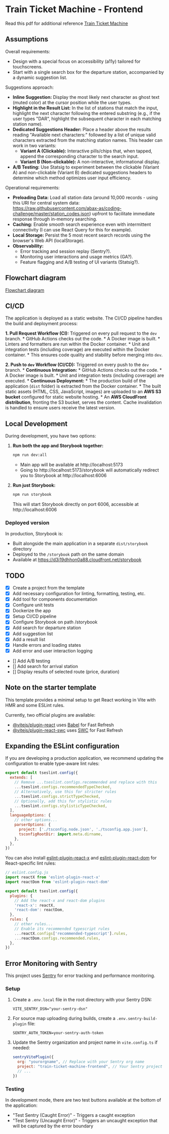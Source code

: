 # Train Ticket Machine - Frontend

Read this pdf for additional reference [Train Ticket Machine](./docs/train-ticket-machine-frontend-v2-2-.pdf)


## Assumptions

Overall requirements:
- Design with a special focus on accessibility (a11y) tailored for touchscreens.
- Start with a single search box for the departure station, accompanied by a dynamic suggestion list.

Suggestions approach:
- **Inline Suggestion:**
  Display the most likely next character as ghost text (muted color) at the cursor position while the user types.
- **Highlight in the Result List:**
  In the list of stations that match the input, highlight the next character following the entered substring (e.g., if the user types "DAR", highlight the subsequent character in each matching station name).
- **Dedicated Suggestions Header:**
  Place a header above the results reading "Available next characters:" followed by a list of unique valid characters extracted from the matching station names. This header can work in two variants:
  - **Variant A (Clickable):** Interactive pills/chips that, when tapped, append the corresponding character to the search input.
  - **Variant B (Non-clickable):** A non-interactive, informational display.
- **A/B Testing:**
  Use Statsig to experiment between the clickable (Variant A) and non-clickable (Variant B) dedicated suggestions headers to determine which method optimizes user input efficiency.

Operational requirements:
- **Preloading Data:**
  Load all station data (around 10,000 records - using this URI for central system data: https://raw.githubusercontent.com/abax-as/coding-challenge/master/station_codes.json) upfront to facilitate immediate response through in-memory searching.
- **Caching:**
  Enable smooth search experience even with intermittent connectivity (I can use React Query for this for example).
- **Local Storage:**
  Persist the 5 most recent search records using the browser's Web API (localStorage).
- **Observability:**
  - Error tracking and session replay (Sentry?).
  - Monitoring user interactions and usage metrics (GA?).
  - Feature flagging and A/B testing of UI variants (Statsig?).

## Flowchart diagram

[Flowchart diagram](./docs/flowchart-diagram.md)

## CI/CD

The application is deployed as a static website. The CI/CD pipeline handles the build and deployment process:

**1. Pull Request Workflow (CI):** Triggered on every pull request to the `dev` branch.
    *   GitHub Actions checks out the code.
    *   A Docker image is built.
    *   Linters and formatters are run within the Docker container.
    *   Unit and integration tests (including coverage) are executed within the Docker container.
    *   This ensures code quality and stability before merging into `dev`.

**2. Push to `dev` Workflow (CI/CD):** Triggered on every push to the `dev` branch.
    *   **Continuous Integration:**
        *   GitHub Actions checks out the code.
        *   A Docker image is built.
        *   Unit and integration tests (including coverage) are executed.
    *   **Continuous Deployment:**
        *   The production build of the application (`dist` folder) is extracted from the Docker container.
        *   The built static assets (HTML, CSS, JavaScript, images) are uploaded to an **AWS S3 bucket** configured for static website hosting.
        *   An **AWS CloudFront distribution**, fronting the S3 bucket, serves the content. Cache invalidation is handled to ensure users receive the latest version.

## Local Development

During development, you have two options:

1. **Run both the app and Storybook together:**
   ```bash
   npm run dev:all
   ```
   - Main app will be available at http://localhost:5173
   - Going to http://localhost:5173/storybook will automatically redirect you to Storybook at http://localhost:6006

2. **Run just Storybook:**
   ```bash
   npm run storybook
   ```
   This will start Storybook directly on port 6006, accessible at http://localhost:6006

### Deployed version

In production, Storybook is:
- Built alongside the main application in a separate `dist/storybook` directory
- Deployed to the `/storybook` path on the same domain
- Available at https://d3i19dhhon0a88.cloudfront.net/storybook

## TODO

- [x] Create a project from the template
- [x] Add necessary configuration for linting, formatting, testing, etc.
- [x] Add tool for components documentation
- [x] Configure unit tests
- [x] Dockerize the app
- [x] Setup CI/CD pipeline
- [x] Configure Storybook on path /storybook
- [x] Add search for departure station
- [x] Add suggestion list
- [x] Add a result list
- [x] Handle errors and loading states
- [x] Add error and user interaction logging
- [] Add A/B testing
- [] Add search for arrival station
- [] Display results of selected route (price, duration)

## Note on the starter template

This template provides a minimal setup to get React working in Vite with HMR and some ESLint rules.

Currently, two official plugins are available:

- [@vitejs/plugin-react](https://github.com/vitejs/vite-plugin-react/blob/main/packages/plugin-react) uses [Babel](https://babeljs.io/) for Fast Refresh
- [@vitejs/plugin-react-swc](https://github.com/vitejs/vite-plugin-react/blob/main/packages/plugin-react-swc) uses [SWC](https://swc.rs/) for Fast Refresh

## Expanding the ESLint configuration

If you are developing a production application, we recommend updating the configuration to enable type-aware lint rules:

```js
export default tseslint.config({
  extends: [
    // Remove ...tseslint.configs.recommended and replace with this
    ...tseslint.configs.recommendedTypeChecked,
    // Alternatively, use this for stricter rules
    ...tseslint.configs.strictTypeChecked,
    // Optionally, add this for stylistic rules
    ...tseslint.configs.stylisticTypeChecked,
  ],
  languageOptions: {
    // other options...
    parserOptions: {
      project: ['./tsconfig.node.json', './tsconfig.app.json'],
      tsconfigRootDir: import.meta.dirname,
    },
  },
})
```

You can also install [eslint-plugin-react-x](https://github.com/Rel1cx/eslint-react/tree/main/packages/plugins/eslint-plugin-react-x) and [eslint-plugin-react-dom](https://github.com/Rel1cx/eslint-react/tree/main/packages/plugins/eslint-plugin-react-dom) for React-specific lint rules:

```js
// eslint.config.js
import reactX from 'eslint-plugin-react-x'
import reactDom from 'eslint-plugin-react-dom'

export default tseslint.config({
  plugins: {
    // Add the react-x and react-dom plugins
    'react-x': reactX,
    'react-dom': reactDom,
  },
  rules: {
    // other rules...
    // Enable its recommended typescript rules
    ...reactX.configs['recommended-typescript'].rules,
    ...reactDom.configs.recommended.rules,
  },
})
```

## Error Monitoring with Sentry

This project uses [Sentry](https://sentry.io/) for error tracking and performance monitoring.

### Setup

1. Create a `.env.local` file in the root directory with your Sentry DSN:
   ```
   VITE_SENTRY_DSN="your-sentry-dsn"
   ```

2. For source map uploading during builds, create a `.env.sentry-build-plugin` file:
   ```
   SENTRY_AUTH_TOKEN=your-sentry-auth-token
   ```

3. Update the Sentry organization and project name in `vite.config.ts` if needed:
   ```javascript
   sentryVitePlugin({
     org: "yourorgname", // Replace with your Sentry org name
     project: "train-ticket-machine-frontend", // Your Sentry project name
     // ...
   })
   ```

### Testing

In development mode, there are two test buttons available at the bottom of the application:
- "Test Sentry (Caught Error)" - Triggers a caught exception
- "Test Sentry (Uncaught Error)" - Triggers an uncaught exception that will be captured by the error boundary
```